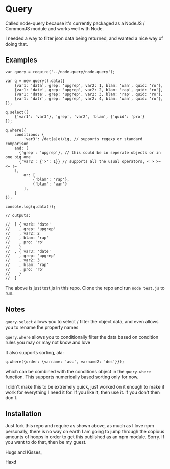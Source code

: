 # Query

Called node-query because it's currently packaged as a NodeJS / CommonJS module and works well with Node.

I needed a way to filter json data being returned, and wanted a nice way of doing that.

## Examples

    var query = require('../node-query/node-query');

    var q = new query().data([
	    {var1: 'data', grep: 'upgrep', var2: 1, blam: 'wan', quid: 'ro'},
	    {var1: 'date', grep: 'upgrep', var2: 2, blam: 'rap', quid: 'ro'},
	    {var1: 'date', grep: 'upgrep', var2: 3, blam: 'rap', quid: 'ro'},
	    {var1: 'datr', grep: 'upgrep', var2: 4, blam: 'wan', quid: 'ro'},
    ]);

    q.select([
	    {'var1': 'var3'}, 'grep', 'var2', 'blam', {'quid': 'pro'}
    ]);

    q.where({
	    conditions: {
		    'var3': /dat(a|e)/ig, // supports regexp or standard comparison
        and: [
          {'grep': 'upgrep'}, // this could be in seperate objects or in one big one
          {'var2': {'>': 1}} // supports all the usual operators, < > >= <= !=
        ],
		    or: [
			    {'blam': 'rap'},
			    {'blam': 'wan'}
		    ],
	    }
    });

    console.log(q.data());
    
    // outputs:
    
    //  [ { var3: 'date'
    //    , grep: 'upgrep'
    //    , var2: 2
    //    , blam: 'rap'
    //    , pro: 'ro'
    //    }
    //  , { var3: 'date'
    //    , grep: 'upgrep'
    //    , var2: 3
    //    , blam: 'rap'
    //    , pro: 'ro'
    //    }
    //  ]


The above is just test.js in this repo. Clone the repo and run <code>node test.js</code> to run.

## Notes

<code>query.select</code> allows you to select / filter the object data, and even allows you to rename the property names

<code>query.where</code> allows you to conditionally filter the data based on condition rules you may or may not know and love

It also supports sorting, ala:

    q.where({order: {varname: 'asc', varname2: 'des'}});
    
which can be combined with the conditions object in the <code>query.where</code> function. This supports numerically based sorting only for now.

I didn't make this to be extremely quick, just worked on it enough to make it work for everything I need it for. If you like it, then use it. If you don't then don't.

## Installation

Just fork this repo and require as shown above, as much as I love npm personally, there is no way on earth I am going to jump through the copious amounts of hoops in order to get this published as an npm module. Sorry. If you want to do that, then be my guest.

Hugs and Kisses,

Haxd
